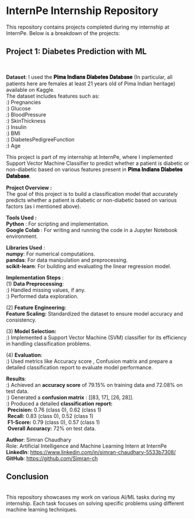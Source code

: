 # InternPe Internship Repository

This repository contains projects completed during my internship at InternPe. Below is a breakdown of the projects:

## Project 1: Diabetes Prediction with ML
<br>

**Dataset**: I used the **𝐏𝐢𝐦𝐚 𝐈𝐧𝐝𝐢𝐚𝐧𝐬 𝐃𝐢𝐚𝐛𝐞𝐭𝐞𝐬 𝐃𝐚𝐭𝐚𝐛𝐚𝐬𝐞** (In particular, all patients here are females at least 21 years old of Pima Indian heritage) available on Kaggle.
<br>
The dataset includes features such as:
<br>
:) Pregnancies
<br>
:) Glucose
<br>
:) BloodPressure
<br>
:) SkinThickness
<br>
:) Insulin
<br>
:) BMI
<br>
:) DiabetesPedigreeFunction
<br>
:) Age 
<br>


This project is part of my internship at InternPe, where I implemented Support Vector Machine Classifier to predict whether a patient is diabetic or non-diabetic based on various features present in **𝐏𝐢𝐦𝐚 𝐈𝐧𝐝𝐢𝐚𝐧𝐬 𝐃𝐢𝐚𝐛𝐞𝐭𝐞𝐬 𝐃𝐚𝐭𝐚𝐛𝐚𝐬𝐞**.

**Project Overview :**
<br>
The goal of this project is to build a classification model that accurately predicts whether a patient is diabetic or non-diabetic based on various factors (as i mentioned above). 
<br>

**Tools Used :**
<br>
**Python** : For scripting and implementation.
<br>
**Google Colab** : For writing and running the code in a Jupyter Notebook environment.
<br>

**Libraries Used** :
<br>
**numpy**: For numerical computations.
<br>
**pandas**: For data manipulation and preprocessing.
<br>
**scikit-learn**: For building and evaluating the linear regression model.
<br>

**Implementation Steps** :
<br>
(1) **Data Preprocessing**: 
<br>
:) Handled missing values, if any.
<br>
:) Performed data exploration.
<br>

(2) **Feature Engineering**:
<br>
**Feature Scaling:** Standardized the dataset to ensure model accuracy and consistency.
<br>

(3) **Model Selection:**
<br>
:) Implemented a Support Vector Machine (SVM) classifier for its efficiency in handling classification problems.
<br>

(4) **Evaluation**:
<br>
:) Used metrics like Accuracy score , Confusion matrix and prepare a detailed classification report to evaluate model performance.
<br>

**Results**:
<br>
:) Achieved an **accuracy score** of 79.15% on training data and 72.08% on test data.
<br>
:) Generated a **confusion matrix** : [[83, 17], [26, 28]].
<br>
:) Produced a detailed **classification report:**
<br>
&nbsp;**Precision:** 0.76 (class 0), 0.62 (class 1)
<br>
&nbsp;**Recall:** 0.83 (class 0), 0.52 (class 1)
<br>
&nbsp;**F1-Score:** 0.79 (class 0), 0.57 (class 1)
<br>
&nbsp;**Overall Accuracy:** 72% on test data.

**Author**: Simran Chaudhary
<br>
Role: Artificial Intelligence and Machine Learning Intern at InternPe
<br>
**LinkedIn**: https://www.linkedin.com/in/simran-chaudhary-5533b7308/
<br>
**GitHub**: https://github.com/Simran-ch
<br>

## Conclusion
<br>
This repository showcases my work on various AI/ML tasks during my internship. Each task focuses on solving specific problems using different machine learning techniques.
